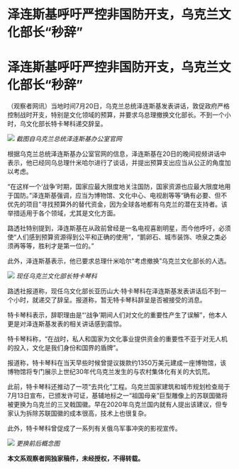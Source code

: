 # 泽连斯基呼吁严控非国防开支，乌克兰文化部长“秒辞”

# 泽连斯基呼吁严控非国防开支，乌克兰文化部长“秒辞”

（观察者网讯）当地时间7月20日，乌克兰总统泽连斯基发表讲话，敦促政府严格控制战时开支，特别是文化领域的预算，并要求乌总理撤换文化部长。不到一个小时，乌文化部长特卡琴科递交辞呈。

![](https://inews.gtimg.com/newsapp_bt/0/15814600098/1000) _截图自乌克兰总统泽连斯基办公室官网_

根据乌克兰总统泽连斯基办公室官网的信息，泽连斯基在20日的晚间视频讲话中表示，他已经同乌总理什米哈尔进行了谈话，并提出预算支出应当从公正的角度加以考虑。

“在这样一个‘战争’时期，国家应最大限度地关注国防，国家资源也应最大限度地用于国防。”泽连斯基强调，应当为博物馆、文化中心、电视剧等等“确有必要、但不优先的项目”寻找预算外的替代资金，因为全球各地都有乌克兰的潜在支持者。该举措适用于各个领域，尤其是文化方面。

路透社特别提到，泽连斯基在从政前曾经是一名电视喜剧明星，而今他呼吁，必须使“人们感到预算资源得到公平和正确的使用”，“鹅卵石、城市装饰、喷泉之类必须再等等，胜利才是第一位的。”

此外，泽连斯基表示，他已要求总理什米哈尔“考虑撤换”乌克兰文化部长的人选。

![](https://inews.gtimg.com/newsapp_bt/0/15814600099/1000) _现任乌克兰文化部长特卡琴科_

路透社报道称，现任乌文化部长亚历山大·特卡琴科在泽连斯基发表讲话后不到一个小时，就递交了辞呈。报道称，暂无特卡琴科辞呈是否被接受的消息。

特卡琴科表示，辞职理由是“‘战争’期间人们对文化的重要性产生了误解”，他本人更是对泽连斯基发表的相关讲话感到震惊。

特卡琴科称，“在战时，私人和国家为文化事业提供资金的重要性不亚于对无人机的投入，文化是我们身份和国界的盾牌”。

报道称，特卡琴科在当天早些时候曾提议拨款约1350万美元建成一座博物馆，该博物馆将专门展示上世纪30年代乌克兰发生的与农村集体化有关的大饥荒。

此前，特卡琴科还推动了一项“去共化”工程。乌克兰国家建筑和城市规划检查局于7月13日宣布，已颁发许可证，基辅地标之一“祖国母亲”巨型雕像上的苏联国徽将被更换为乌克兰的三叉戟国徽。早在2020年乌克兰国内就有人提出该建议，但专家认为拆除苏联国徽的成本很高，技术上也很复杂。

此外，特卡琴科曾促成了一系列有关俄乌军事冲突的影视宣传。

![](https://inews.gtimg.com/newsapp_bt/0/15814600100/1000) _更换前后概念图_

**本文系观察者网独家稿件，未经授权，不得转载。**

